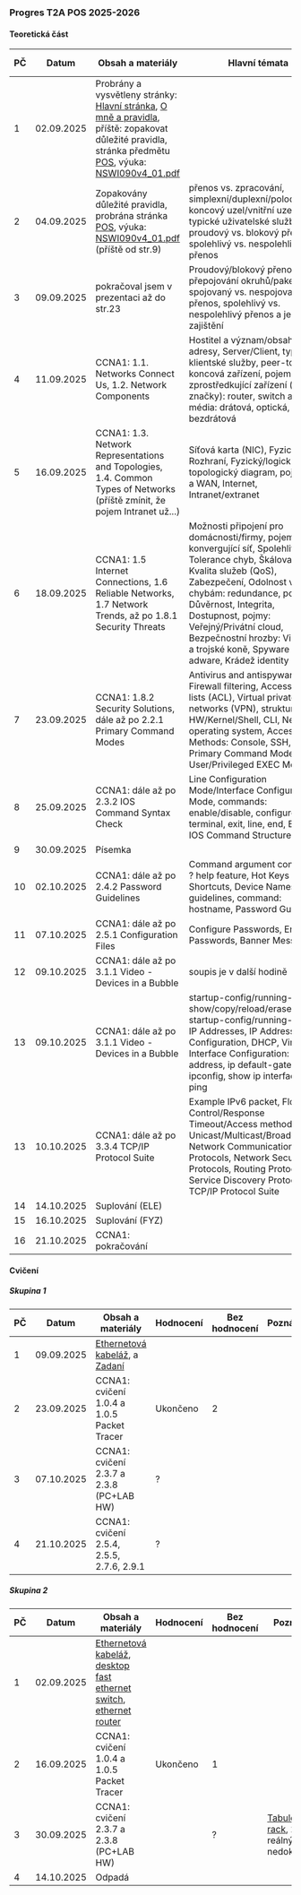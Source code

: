 ### Progres T2A POS 2025-2026

#### Teoretická část

| PČ   | Datum      | Obsah a materiály                                            | Hlavní témata                                                | Hodnocení | Bez hodnocení | Poznámka |
| ---- | ---------- | ------------------------------------------------------------ | ------------------------------------------------------------ | --------- | ------------- | -------- |
| 1    | 02.09.2025 | Probrány a vysvětleny stránky: [Hlavní stránka](../../README.md), [O mně a pravidla](../../o-mne/readme.md), příště: zopakovat důležité pravidla, stránka předmětu [POS](../../predmety/pos/readme.md), výuka: [NSWI090v4_01.pdf](../../predmety/pos/materialy/NSWI090v4_01.pdf) |                                                              |           |               |          |
| 2    | 04.09.2025 | Zopakovány důležité pravidla, probrána stránka [POS](../../predmety/pos/readme.md), výuka: [NSWI090v4_01.pdf](../../predmety/pos/materialy/NSWI090v4_01.pdf) (příště od str.9) | přenos vs. zpracování, simplexní/duplexní/poloduplexní, koncový uzel/vnitřní uzel, typické uživatelské služby, proudový vs. blokový přenos, spolehlivý vs. nespolehlivý přenos |           |               |          |
| 3    | 09.09.2025 | pokračoval jsem v prezentaci až do str.23                    | Proudový/blokový přenos, přepojování okruhů/paketů, spojovaný vs. nespojovaný přenos, spolehlivý vs. nespolehlivý přenos a jeho zajištění |           |               |          |
| 4    | 11.09.2025 | CCNA1: 1.1. Networks Connect Us, 1.2. Network Components     | Hostitel a význam/obsah jeho IP adresy, Server/Client, typické klientské služby, peer-to-peer, koncová zařízení, pojem LAN, zprostředkující zařízení (a jejich značky): router, switch aj., síťová média: drátová, optická, bezdrátová |           |               |          |
| 5    | 16.09.2025 | CCNA1: 1.3. Network Representations and Topologies, 1.4. Common Types of Networks (příště zmínit, že pojem Intranet už...) | Síťová karta (NIC), Fyzický port, Rozhraní, Fyzický/logick7 topologický diagram, pojmy LAN a WAN, Internet, Intranet/extranet |           |               |          |
| 6    | 18.09.2025 | CCNA1: 1.5 Internet Connections, 1.6 Reliable Networks, 1.7 Network Trends, až po 1.8.1 Security Threats | Možnosti připojení pro domácnosti/firmy, pojem konvergující síť, Spolehlivé sítě: Tolerance chyb, Škálovatelnost, Kvalita služeb (QoS), Zabezpečení, Odolnost vůči chybám: redundance, pojmy: Důvěrnost, Integrita, Dostupnost, pojmy: Veřejný/Privátní cloud, Bezpečnostní hrozby: Viry, červi a trojské koně, Spyware a adware, Krádež identity |           |               |          |
| 7    | 23.09.2025 | CCNA1: 1.8.2 Security Solutions, dále až po 2.2.1 Primary Command Modes | Antivirus and antispyware, Firewall filtering, Access control lists (ACL), Virtual private networks (VPN), struktura OS: HW/Kernel/Shell, CLI, Network operating system, Access Methods: Console, SSH, Telnet, Primary Command Modes: User/Privileged EXEC Mode |           |               |          |
| 8    | 25.09.2025 | CCNA1: dále až po 2.3.2 IOS Command Syntax Check             | Line Configuration Mode/Interface Configuration Mode, commands: enable/disable, configure terminal, exit, line, end, Basic IOS Command Structure |           |               |          |
| 9    | 30.09.2025 | Písemka                                                      |                                                              | Ukončeno  | 2             |          |
| 10   | 02.10.2025 | CCNA1: dále až po 2.4.2 Password Guidelines                  | Command argument convention, ? help feature, Hot Keys and Shortcuts, Device Names: guidelines, command: hostname, Password Guidelines |           |               |          |
| 11   | 07.10.2025 | CCNA1: dále až po 2.5.1 Configuration Files                  | Configure Passwords, Encrypt Passwords, Banner Messages      |           |               |          |
| 12   | 09.10.2025 | CCNA1: dále až po 3.1.1 Video - Devices in a Bubble          | soupis je v další hodině                                     |           |               |          |
| 13   | 09.10.2025 | CCNA1: dále až po 3.1.1 Video - Devices in a Bubble          | startup-config/running-config, show/copy/reload/erase startup-config/running-config, IP Addresses, IP Address Configuration, DHCP, Virtual Interface Configuration: ip address, ip default-gateway, ipconfig, show ip interface brief, ping |           |               |          |
| 13   | 10.10.2025 | CCNA1: dále až po 3.3.4 TCP/IP Protocol Suite                | Example IPv6 packet, Flow Control/Response Timeout/Access method, Unicast/Multicast/Broadcast, Network Communication Protocols, Network Security Protocols, Routing Protocols, Service Discovery Protocols, TCP/IP Protocol Suite |           |               |          |
| 14   | 14.10.2025 | Suplování (ELE)                                              |                                                              |           |               |          |
| 15   | 16.10.2025 | Suplování (FYZ)                                              |                                                              |           |               |          |
| 16   | 21.10.2025 | CCNA1: pokračování                                           |                                                              |           |               |          |

#### Cvičení

##### Skupina 1

| PČ   | Datum      | Obsah a materiály                                            | Hodnocení | Bez hodnocení | Poznámka |
| ---- | ---------- | ------------------------------------------------------------ | --------- | ------------- | -------- |
| 1    | 09.09.2025 | [Ethernetová kabeláž](../../predmety/pos/dema/ethernet-cables/readme.md), a [Zadaní](materialy/t2a-pos_2025-2026/tabule-001.jpg) |           |               |          |
| 2    | 23.09.2025 | CCNA1: cvičení 1.0.4 a 1.0.5 Packet Tracer                   | Ukončeno  | 2             |          |
| 3    | 07.10.2025 | CCNA1: cvičení 2.3.7 a 2.3.8 (PC+LAB HW)                     | ?         |               |          |
| 4    | 21.10.2025 | CCNA1: cvičení 2.5.4, 2.5.5, 2.7.6, 2.9.1                    | ?         |               |          |

##### Skupina 2

| PČ   | Datum      | Obsah a materiály                                            | Hodnocení | Bez hodnocení | Poznámka                                                     |
| ---- | ---------- | ------------------------------------------------------------ | --------- | ------------- | ------------------------------------------------------------ |
| 1    | 02.09.2025 | [Ethernetová kabeláž](../../predmety/pos/dema/ethernet-cables/readme.md), [desktop fast ethernet switch](../../predmety/pos/dema/zyxel-es-108a/readme.md), [ethernet router](../../predmety/pos/dema/mikrotik-hexlite-rb750r2/readme.md) |           |               |                                                              |
| 2    | 16.09.2025 | CCNA1: cvičení 1.0.4 a 1.0.5 Packet Tracer                   | Ukončeno  | 1             |                                                              |
| 3    | 30.09.2025 | CCNA1: cvičení 2.3.7 a 2.3.8 (PC+LAB HW)                     |           | ?             | [Tabule](materialy/t2a-pos_2025-2026/tabule-002.jpg), a foto [rack](materialy/t2a-pos_2025-2026/rack-001.jpg), 2.3.8 s reálným HW nedokončeno |
| 4    | 14.10.2025 | Odpadá                                                       |           |               |                                                              |